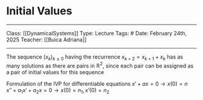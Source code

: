 # Initial Values
___
Class: [[DynamicalSystems]]
Type: Lecture 
Tags: # 
Date: February 24th, 2025
Teacher: [[Buica Adriana]]
___

The sequence $(x_k)_{k\leq 0}$ having the recurrence $x_{k+2} = x_{k+1}+x_k$ has as many solutions as there are pairs in $\mathbb{R}^2$, since each pair can be assigned as a pair of initial values for this sequence

Formulation of the IVP for differentiable equations
$x' + ax = 0 \rightarrow x(0) = n$  
$x''+a_1x'+a_2x=0 \rightarrow x(0)=n_1, x'(0) = n_2$ 